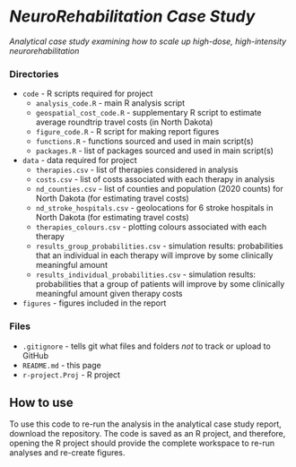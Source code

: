 # *NeuroRehabilitation Case Study*
*Analytical case study examining how to scale up high-dose, high-intensity neurorehabilitation*

### Directories
  * `code` - R scripts required for project
    + `analysis_code.R` - main R analysis script
    + `geospatial_cost_code.R` - supplementary R script to estimate average roundtrip travel costs (in North Dakota)
    + `figure_code.R` - R script for making report figures
    + `functions.R` - functions sourced and used in main script(s)
    + `packages.R` - list of packages sourced and used in main script(s)
  * `data` - data required for project
    + `therapies.csv` - list of therapies considered in analysis
    + `costs.csv` - list of costs associated with each therapy in analysis
    + `nd_counties.csv` - list of counties and population (2020 counts) for North Dakota (for estimating travel costs)
    + `nd_stroke_hospitals.csv` - geolocations for 6 stroke hospitals in North Dakota (for estimating travel costs)
    + `therapies_colours.csv` - plotting colours associated with each therapy
    + `results_group_probabilities.csv` - simulation results: probabilities that an individual in each therapy will improve by some clinically meaningful amount 
    + `results_individual_probabilities.csv` - simulation results: probabilities that a group of patients will improve by some clinically meaningful amount given therapy costs
  * `figures` - figures included in the report

### Files
  * `.gitignore` - tells git what files and folders *not* to track or upload to GitHub
  * `README.md` - this page
  * `r-project.Proj` - R project
  
## How to use

To use this code to re-run the analysis in the analytical case study report, download the repository. The code is saved as an R project, and therefore, opening the R project should provide the complete workspace to re-run analyses and re-create figures.